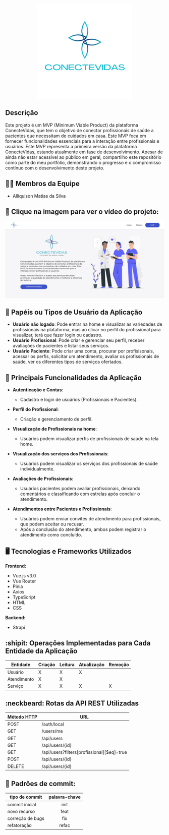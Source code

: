 <div align="center">
  <img height="300px" width="300px" src="logoReadme.png" />
</div>

## Descrição

Este projeto é um MVP (Minimum Viable Product) da plataforma ConecteVidas, que tem o objetivo de conectar profissionais de saúde a pacientes que necessitam de cuidados em casa. Este MVP foca em fornecer funcionalidades essenciais para a interação entre profissionais e usuários. Este MVP representa a primeira versão da plataforma ConecteVidas, estando atualmente em fase de desenvolvimento. Apesar de ainda não estar acessível ao público em geral, compartilho este repositório como parte do meu portfólio, demonstrando o progresso e o compromisso contínuo com o desenvolvimento deste projeto.

## :technologist: Membros da Equipe

- Alliquison Matias da Silva

## 🔴 Clique na imagem para ver o vídeo do projeto:

[![ConecteVidas](conectevidas.png)](https://youtu.be/_1m-JKT3heY)

## 👥 Papéis ou Tipos de Usuário da Aplicação

- **Usuário não logado**: Pode entrar na home e visualizar as variedades de profissionais na plataforma, mas ao clicar no perfil do profissional para visualizar, terá que fazer login ou cadastro.
- **Usuário Profissional**: Pode criar e gerenciar seu perfil, receber avaliações de pacientes e listar seus serviços.
- **Usuário Paciente**: Pode criar uma conta, procurar por profisisonais, acessar os perfis, solicitar um atendimento, avaliar os profissionais de saúde, ver os diferentes tipos de serviços ofertados.


## :triangular_flag_on_post: Principais Funcionalidades da Aplicação

- **Autenticação e Contas**:
  - Cadastro e login de usuários (Profissionais e Pacientes).

- **Perfil do Profissional**:
  - Criação e gerenciamento de perfil.

- **Visualização de Profissionais na home**:
  - Usuários podem visualizar perfis de profissionais de saúde na tela home.

- **Visualização dos serviços dos Profissionais**:
  - Usuários podem visualizar os serviços dos profissionais de saúde individualmente.

- **Avaliações de Profissionais**:
  - Usuários pacientes podem avaliar profissionais, deixando comentários e classificando com estrelas após concluir o atendimento.
 
- **Atendimentos entre Pacientes e Profissionais**:
  - Usuários podem enviar convites de atendimento para profissionais, que podem aceitar ou recusar.
  - Após a conclusão do atendimento, ambos podem registrar o atendimento como concluído.

## :desktop_computer: Tecnologias e Frameworks Utilizados

**Frontend:**
- Vue.js v3.0
- Vue Router
- Pinia
- Axios
- TypeScript
- HTML
- CSS


**Backend:**
- Strapi

## :shipit: Operações Implementadas para Cada Entidade da Aplicação

| Entidade            | Criação | Leitura | Atualização | Remoção |
| ------------------- | ------- | ------- | ----------- | ------- |
| Usuário             |    X    |    X    |      X      |         |
| Atendimento         |    X    |    X    |             |         |
| Serviço             |    X    |    X    |      X      |    X    |


## :neckbeard: Rotas da API REST Utilizadas

| Método HTTP | URL |
| --- | --- |
| POST | /auth/local |
| GET | /users/me |
| GET | /api/users |
| GET | /api/users/{id} |
| GET | /api/users?filters[profissional][$eq]=true |
| POST | /api/users/{id} |
| DELETE | /api/users/{id} |


## 🤔 Padrões de commit:

| tipo de commit   | palavra-chave |
| ---------------- | :-----------: |
| commit inicial   |     init      |
| novo recurso     |     feat      |
| correção de bugs |      fix      |
| refatoração      |     refac     |
